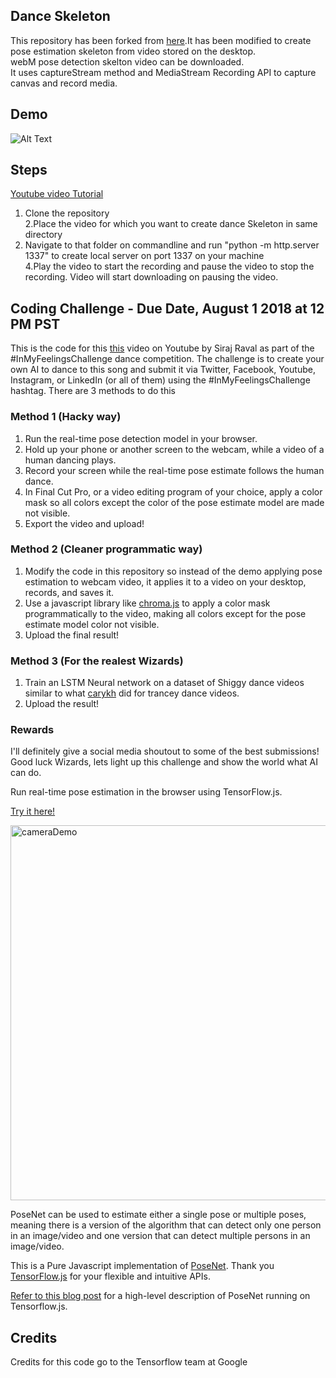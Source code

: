 ## Dance Skeleton

This repository has been forked from [here](https://github.com/llSourcell/InMyFeelings_Challenge).It has been modified to create pose estimation skeleton from video stored on the desktop.</br>
webM pose detection skelton video can be downloaded.</br>
It uses captureStream method and MediaStream Recording API to capture canvas and record media.</br>

## Demo
![Alt Text](https://github.com/neha01/danceSkeleton/blob/master/skeletal.gif)

## Steps
[Youtube video Tutorial](https://youtu.be/nGal-zhsyEc)
1. Clone the repository </br>
2.Place the video for which you want to create dance Skeleton in same directory</br>
3. Navigate to that folder on commandline and run "python -m http.server 1337" to create local server on port 1337 on your machine</br>
4.Play the video to start the recording and pause the video to stop the recording.
Video will start downloading on pausing the video.


## Coding Challenge - Due Date, August 1 2018 at 12 PM PST

This is the code for this [this](https://youtu.be/prswDGGmYaE) video on Youtube by Siraj Raval as part of the #InMyFeelingsChallenge dance competition. The challenge is to create your own AI to dance to this song and submit it via Twitter, Facebook, Youtube, Instagram, or LinkedIn (or all of them) using the #InMyFeelingsChallenge hashtag. There are 3 methods to do this

### Method 1 (Hacky way)

1. Run the real-time pose detection model in your browser.
2. Hold up your phone or another screen to the webcam, while a video of a human dancing plays.
3. Record your screen while the real-time pose estimate follows the human dance.
4. In Final Cut Pro, or a video editing program of your choice, apply a color mask so all colors except the color of the pose estimate model are made not visible.
5. Export the video and upload!

### Method 2 (Cleaner programmatic way)

1. Modify the code in this repository so instead of the demo applying pose estimation to webcam video, it applies it to a video on your desktop, records, and saves it.
2. Use a javascript library like [chroma.js](https://github.com/gka/chroma.js/) to apply a color mask programmatically to the video, making all colors except for the pose estimate model color not visible.
3. Upload the final result!

### Method 3 (For the realest Wizards)

1. Train an LSTM Neural network on a dataset of Shiggy dance videos similar to what [carykh](https://www.youtube.com/watch?v=Sc7RiNgHHaE&t=273s) did for trancey dance videos.
2. Upload the result!

### Rewards
I'll definitely give a social media shoutout to some of the best submissions! Good luck Wizards, lets light up this challenge and show the world what AI can do.


Run real-time pose estimation in the browser using TensorFlow.js.

[Try it here!](https://montrealai.github.io/posenet-v3/)

<img src="https://raw.githubusercontent.com/irealva/tfjs-models/master/posenet/demos/camera.gif" alt="cameraDemo" style="width: 600px;"/>

PoseNet can be used to estimate either a single pose or multiple poses, meaning there is a version of the algorithm that can detect only one person in an image/video and one version that can detect multiple persons in an image/video.

This is a Pure Javascript implementation of [PoseNet](https://github.com/tensorflow/tfjs-models/tree/master/posenet). Thank you [TensorFlow.js](https://js.tensorflow.org) for your flexible and intuitive APIs.

[Refer to this blog post](https://medium.com/tensorflow/real-time-human-pose-estimation-in-the-browser-with-tensorflow-js-7dd0bc881cd5) for a high-level description of PoseNet running on Tensorflow.js.

## Credits

Credits for this code go to the Tensorflow team at Google
